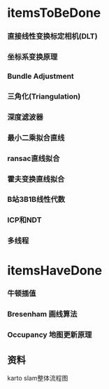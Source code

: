 # itemsToBeDone
### 直接线性变换标定相机(DLT)
### 坐标系变换原理
### Bundle Adjustment
### 三角化(Triangulation)
### 深度滤波器
### 最小二乘拟合直线
### ransac直线拟合
### 霍夫变换直线拟合
### B站3B1B线性代数
### ICP和NDT
### 多线程

# itemsHaveDone
### 牛顿插值
### Bresenham 画线算法
### Occupancy 地图更新原理


## 资料
karto slam整体流程图
